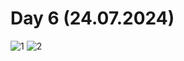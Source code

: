 # Day 6 (24.07.2024)
![1](https://github.com/user-attachments/assets/210e3e18-a383-4c9e-bba0-7cf89cabbee5)
![2](https://github.com/user-attachments/assets/8d766872-d363-44fa-9a86-a3496a0d4569)
